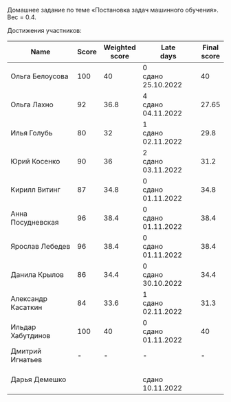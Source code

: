 Домашнее задание по теме «Постановка задач машинного обучения». Вес = 0.4.


Достижения участников:

| Name | Score | Weighted<br>score | Late<br>days | Final<br>score |
| ---- | ----- | ----------------- | ------------ | -------------- |
| Ольга Белоусова | 100 | 40 | 0<br />сдано 25.10.2022 | 40 |
| Ольга Лахно | 92 | 36.8 | 4<br />сдано 04.11.2022 | 27.65 |
| Илья Голубь | 80 | 32 | 1<br />сдано 02.11.2022 | 29.8 |
| Юрий Косенко | 90 | 36 | 2<br />сдано 03.11.2022 | 31.2 |
| Кирилл Витинг | 87 | 34.8 | 0<br />сдано 01.11.2022 | 34.8 |
| Анна Посудневская | 96 | 38.4 | 0<br />сдано 01.11.2022 | 38.4 |
| Ярослав Лебедев | 96 | 38.4 | 0<br />сдано 01.11.2022 | 38.4 |
| Данила Крылов | 86 | 34.4 | 0<br />сдано 30.10.2022 | 34.4 |
| Александр Касаткин | 84 | 33.6 | 1<br />сдано 02.11.2022 | 31.3 |
| Ильдар Хабутдинов | 100 | 40 | 0<br />сдано 01.11.2022 | 40 |
| Дмитрий Игнатьев | - | - | - | - |
| Дарья Демешко |  |  | <br />сдано 10.11.2022 |  |
